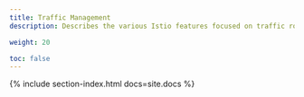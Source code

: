 ```yaml
---
title: Traffic Management
description: Describes the various Istio features focused on traffic routing and control.

weight: 20

toc: false
---
```


{% include section-index.html docs=site.docs %}
